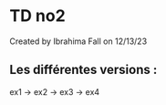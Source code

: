 # TD no2 

Created by Ibrahima Fall on 12/13/23

## Les différentes versions :
 ex1 -> ex2 -> ex3 -> ex4
  
